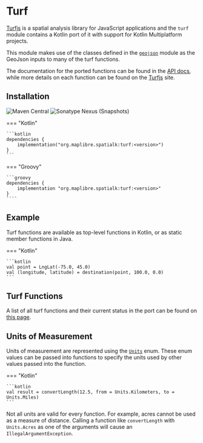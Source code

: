 # Turf

[Turfjs](https://turfjs.org) is a spatial analysis library for JavaScript
applications and the `turf` module contains a Kotlin port of it with support for
Kotlin Multiplatform projects.

This module makes use of the classes defined in the [`geojson`](./geojson.md)
module as the GeoJson inputs to many of the turf functions.

The documentation for the ported functions can be found in the
[API docs](./api/turf/index.html), while more details on each function can be
found on the [Turfjs](https://turfjs.org) site.

## Installation

![Maven Central](https://img.shields.io/maven-central/v/org.maplibre.spatialk/turf)
![Sonatype Nexus (Snapshots)](https://img.shields.io/nexus/s/org.maplibre.spatialk/turf?server=https%3A%2F%2Foss.sonatype.org)

=== "Kotlin"

    ```kotlin
    dependencies {
        implementation("org.maplibre.spatialk:turf:<version>")
    }
    ```

=== "Groovy"

    ```groovy
    dependencies {
        implementation "org.maplibre.spatialk:turf:<version>"
    }
    ````

## Example

Turf functions are available as top-level functions in Kotlin, or as static
member functions in Java.

=== "Kotlin"

    ```kotlin
    val point = LngLat(-75.0, 45.0)
    val (longitude, latitude) = destination(point, 100.0, 0.0)
    ```

## Turf Functions

A list of all turf functions and their current status in the port can be found
on [this page](./ported-functions.md).

## Units of Measurement

Units of measurement are represented using the
[`Units`](./api/turf/org.maplibre.spatialk.turf/-units/index.html) enum. These
enum values can be passed into functions to specify the units used by other
values passed into the function.

=== "Kotlin"

    ```kotlin
    val result = convertLength(12.5, from = Units.Kilometers, to = Units.Miles)
    ```

Not all units are valid for every function. For example, acres cannot be used as
a measure of distance. Calling a function like `convertLength` with
`Units.Acres` as one of the arguments will cause an `IllegalArgumentException`.

